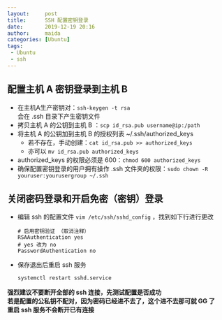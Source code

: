 ```yaml
---
layout:     post
title:      SSH 配置密钥登录
date:       2019-12-19 20:16
author:     maida
categories: [Ubuntu]
tags:
 - Ubuntu
 - ssh
---
```


## 配置主机 A 密钥登录到主机 B
 
- 在主机A生产密钥对：`ssh-keygen -t rsa`  
   会在 .ssh 目录下产生密钥文件
- 拷贝主机 A 的公钥到主机 B ：`scp id_rsa.pub username@ip:/path`
- 将主机 A 的公钥加到主机 B 的授权列表 ~/.ssh/authorized_keys   
  - 若不存在，手动创建：`cat id_rsa.pub >> authorized_keys` 
  - 亦可以 `mv id_rsa.pub authorized_keys`
- authorized_keys 的权限必须是 600：`chmod 600 authorized_keys`
- 确保配置密钥登录的用户拥有操作 .ssh 文件夹的权限：`sudo chown -R youruser:yourusergroup ~/.ssh`

## 关闭密码登录和开启免密（密钥）登录

- 编辑 ssh 的配置文件 `vim /etc/ssh/sshd_config` ，找到如下行进行更改

    ```text
    # 启用密钥验证 （取消注释）
    RSAAuthentication yes
    # yes 改为 no
    PasswordAuthentication no  
    ```
  
- 保存退出后重启 ssh 服务

    ```bash
    systemctl restart sshd.service
    ```

**强烈建议不要断开全部的 ssh 连接，先测试配置是否成功**  
**若是配置的公私钥不配对，因为密码已经进不去了，这个进不去那可就 GG 了**  
**重启 ssh 服务不会断开已有连接**